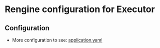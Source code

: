 # Rengine configuration for Executor

## Configuration

- More configuration to see: [application.yaml](../../executor/src/main/resources/application.yaml)
